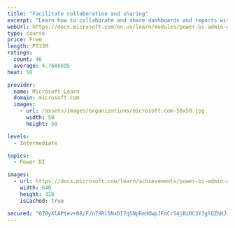 ```yaml
---
title: "Facilitate collaboration and sharing"
excerpt: "Learn how to collaborate and share dashboards and reports with coworkers."
webUrl: https://docs.microsoft.com/en-us/learn/modules/power-bi-admin-collaboration/
type: course
price: Free
length: PT33M
ratings:
  count: 46
  average: 4.7608695
heat: 50

provider:
  name: Microsoft Learn
  domain: microsoft.com
  images:
    - url: /assets/images/organizations/microsoft.com-50x50.jpg
      width: 50
      height: 50

levels:
  - Intermediate

topics:
  - Power BI

images:
  - url: https://docs.microsoft.com/learn/achievements/power-bi-admin-collaboration-social.png
    width: 640
    height: 320
    isCached: true

secured: "OZ0yXlAPtev+08/F/n7XRl5NxDI7qSNpRedOwpJFoCrS4jBiOC3Y3glQZhHJ+HRvBlpCct8/uvfyBxWg5CLQdG0MRm2eHu7dn2M30DGJQlUtEBohpaCIjHbWNxLu6JzialFTV9fHtYDzrJIAMw7jXUJXG7PhN8ZDXmnoEmV9vAi4KrjkIknm703K1Nf1JzQkgEMWKCWf5720tje/g5oP8LX4lLbsFm51VKKYrBJW1AWVE0365HxlSoMHh4JM3RvbTY1jtvGNNkrddjm08MumAMQCLhSBZIMVTEZhkVph58tZKJ4Q/hv8QZOCj2MoVW5pNDZiTmzvFDDxnOcnCm6eGBEr5f+nHCuoCr2Bfixx1vYu3DdZkjQ76sharg1owBDgvpFQNDvmDyzYzmaq3+p6R7PkFsa9YGjaXt9WLlJsiAs=;l0opOxK0CAbLYiJjP6JRkw=="
---
```


